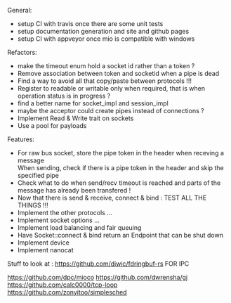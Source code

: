 General:
 - setup CI with travis once there are some unit tests
 - setup documentation generation and site and github pages
 - setup CI with appveyor once mio is compatible with windows

Refactors:
 - make the timeout enum hold a socket id rather than a token ?
 - Remove association between token and socketid when a pipe is dead
 - Find a way to avoid all that copy/paste between protocols !!!
 - Register to readable or writable only when required, that is when operation status is in progress ? 
 - find a better name for socket_impl and session_impl
 - maybe the acceptor could create pipes instead of connections ?
 - Implement Read & Write trait on sockets
 - Use a pool for payloads

Features:
 - For raw bus socket, store the pipe token in the header when receving a message  
   When sending, check if there is a pipe token in the header and skip the specified pipe
 - Check what to do when send/recv timeout is reached and parts of the message has already been transfered !
 - Now that there is send & receive, connect & bind : TEST ALL THE THINGS !!!
 - Implement the other protocols ...
 - Implement socket options ...
 - Implement load balancing and fair queuing
 - Have Socket::connect & bind return an Endpoint that can be shut down
 - Implement device
 - Implement nanocat


Stuff to look at :
https://github.com/diwic/fdringbuf-rs                    FOR IPC

https://github.com/dpc/mioco
https://github.com/dwrensha/gj
https://github.com/calc0000/tcp-loop
https://github.com/zonyitoo/simplesched
